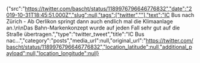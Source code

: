 {"src":"https://twitter.com/bascht/status/1189976796646776832","date":"2019-10-31T18:45:51.000Z","slug":null,"tags":["twitter",""],"text":"IC Bus nach Zürich - Ab Oerlikon springt dann auch endlich mal die Klimaanlage an.\n\nDas Bahn-Markenkonzept wurde auf jeden Fall sehr gut auf die Straße übertragen.","type":"twitter_tweet","title":"IC Bus nac…","category":"posts","media_url":null,"original_url":"https://twitter.com/bascht/status/1189976796646776832","location_latitude":null,"additional_payload":null,"location_longitude":null}